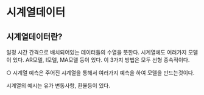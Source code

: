 # 시계열데이터
## 시계열데이터란?
일정 시간 간격으로 배치되어있는 데이터들의 수열을 뜻한다. 시계열에도 여러가지 모델이 있다.
AR모델, I모델, MA모델 등이 있다. 이 3가지 방법은 모두 선형 종속적이다. 

○ 시계열 예측은 주어진 시계열을 통해서 여러가지 예측을 하여 모델을 만드는것이다. 

시계열의 예시는 유가 변동사항, 환율등이 있다.